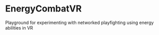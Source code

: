 # EnergyCombatVR
Playground for experimenting with networked playfighting using energy abilities in VR
